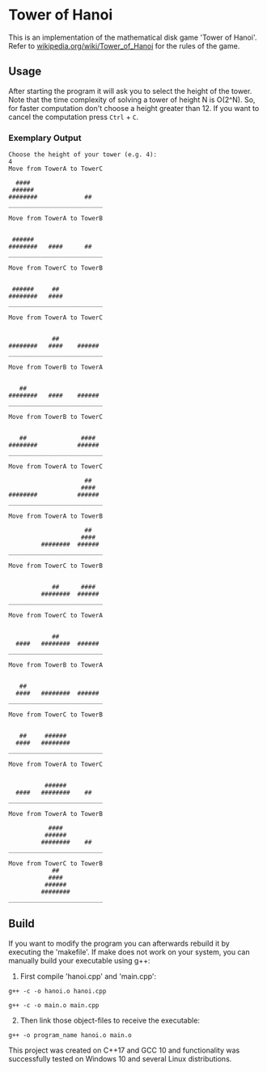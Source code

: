 # Tower of Hanoi
This is an implementation of the mathematical disk game 'Tower of Hanoi'. Refer to [wikipedia.org/wiki/Tower_of_Hanoi](https://en.wikipedia.org/wiki/Tower_of_Hanoi) for the rules of the game.

## Usage
After starting the program it will ask you to select the height of the tower. Note that the time complexity of solving a tower of height N is O(2^N). So, for faster computation don't choose a height greater than 12. If you want to cancel the computation press `Ctrl` + `C`.

### Exemplary Output
```
Choose the height of your tower (e.g. 4):
4
Move from TowerA to TowerC

  ####
 ######
########             ##
__________________________

Move from TowerA to TowerB


 ######
########   ####      ##
__________________________

Move from TowerC to TowerB


 ######     ##
########   ####
__________________________

Move from TowerA to TowerC


            ##
########   ####    ######
__________________________

Move from TowerB to TowerA


   ##
########   ####    ######
__________________________

Move from TowerB to TowerC


   ##               ####
########           ######
__________________________

Move from TowerA to TowerC

                     ##
                    ####
########           ######
__________________________

Move from TowerA to TowerB

                     ##
                    ####
         ########  ######
__________________________

Move from TowerC to TowerB


            ##      ####
         ########  ######
__________________________

Move from TowerC to TowerA


            ##
  ####   ########  ######
__________________________

Move from TowerB to TowerA


   ##
  ####   ########  ######
__________________________

Move from TowerC to TowerB


   ##     ######
  ####   ########
__________________________

Move from TowerA to TowerC


          ######
  ####   ########    ##
__________________________

Move from TowerA to TowerB

           ####
          ######
         ########    ##
__________________________

Move from TowerC to TowerB
            ##
           ####
          ######
         ########
__________________________
```

## Build
If you want to modify the program you can afterwards rebuild it by executing the 'makefile'. If make does not work on your system, you can manually build your executable using g++:
1. First compile 'hanoi.cpp' and 'main.cpp':
  ```
  g++ -c -o hanoi.o hanoi.cpp
  ```
  ```
  g++ -c -o main.o main.cpp
  ```
2. Then link those object-files to receive the executable:
  ```
  g++ -o program_name hanoi.o main.o
  ```
This project was created on C++17 and GCC 10 and functionality was successfully tested on Windows 10 and several Linux distributions.
